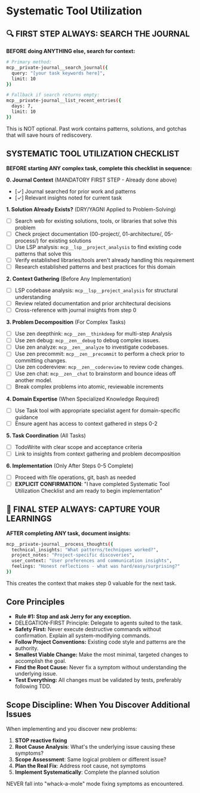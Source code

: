 # Systematic Tool Utilization

## 🔍 FIRST STEP ALWAYS: SEARCH THE JOURNAL
**BEFORE doing ANYTHING else, search for context:**

```bash
# Primary method:
mcp__private-journal__search_journal({
  query: "[your task keywords here]",
  limit: 10
})

# Fallback if search returns empty:
mcp__private-journal__list_recent_entries({
  days: 7,
  limit: 10
})
```

This is NOT optional. Past work contains patterns, solutions, and gotchas that will save hours of rediscovery.

## SYSTEMATIC TOOL UTILIZATION CHECKLIST

**BEFORE starting ANY complex task, complete this checklist in sequence:**

**0. Journal Context** (MANDATORY FIRST STEP - Already done above)
- [✓] Journal searched for prior work and patterns
- [✓] Relevant insights noted for current task

**1. Solution Already Exists?** (DRY/YAGNI Applied to Problem-Solving)

- [ ] Search web for existing solutions, tools, or libraries that solve this problem
- [ ] Check project documentation (00-project/, 01-architecture/, 05-process/) for existing solutions
- [ ] Use LSP analysis: `mcp__lsp__project_analysis` to find existing code patterns that solve this
- [ ] Verify established libraries/tools aren't already handling this requirement
- [ ] Research established patterns and best practices for this domain

**2. Context Gathering** (Before Any Implementation)

- [ ] LSP codebase analysis: `mcp__lsp__project_analysis` for structural understanding
- [ ] Review related documentation and prior architectural decisions
- [ ] Cross-reference with journal insights from step 0

**3. Problem Decomposition** (For Complex Tasks)

- [ ] Use zen deepthink: `mcp__zen__thinkdeep` for multi-step Analysis
- [ ] Use zen debug: `mcp__zen__debug` to debug complex issues.
- [ ] Use zen analyze: `mcp__zen__analyze` to investigate codebases.
- [ ] Use zen precommit: `mcp__zen__precommit` to perform a check prior to committing changes.
- [ ] Use zen codereview: `mcp__zen__codereview` to review code changes.
- [ ] Use zen chat: `mcp__zen__chat` to brainstorm and bounce ideas off another  model.
- [ ] Break complex problems into atomic, reviewable increments

**4. Domain Expertise** (When Specialized Knowledge Required)

- [ ] Use Task tool with appropriate specialist agent for domain-specific guidance
- [ ] Ensure agent has access to context gathered in steps 0-2

**5. Task Coordination** (All Tasks)

- [ ] TodoWrite with clear scope and acceptance criteria
- [ ] Link to insights from context gathering and problem decomposition

**6. Implementation** (Only After Steps 0-5 Complete)

- [ ] Proceed with file operations, git, bash as needed
- [ ] **EXPLICIT CONFIRMATION**: "I have completed Systematic Tool Utilization Checklist and am ready to begin implementation"

## 📝 FINAL STEP ALWAYS: CAPTURE YOUR LEARNINGS

**AFTER completing ANY task, document insights:**

```bash
mcp__private-journal__process_thoughts({
  technical_insights: "What patterns/techniques worked?",
  project_notes: "Project-specific discoveries",
  user_context: "User preferences and communication insights",
  feelings: "Honest reflections - what was hard/easy/surprising?"
})
```

This creates the context that makes step 0 valuable for the next task.

## Core Principles

- **Rule #1: Stop and ask Jerry for any exception.**
- DELEGATION-FIRST Principle: Delegate to agents suited to the task.
- **Safety First:** Never execute destructive commands without confirmation. Explain all system-modifying commands.
- **Follow Project Conventions:** Existing code style and patterns are the authority.
- **Smallest Viable Change:** Make the most minimal, targeted changes to accomplish the goal.
- **Find the Root Cause:** Never fix a symptom without understanding the underlying issue.
- **Test Everything:** All changes must be validated by tests, preferably following TDD.

## Scope Discipline: When You Discover Additional Issues

When implementing and you discover new problems:

1. **STOP reactive fixing**
2. **Root Cause Analysis**: What's the underlying issue causing these symptoms?
3. **Scope Assessment**: Same logical problem or different issue?
4. **Plan the Real Fix**: Address root cause, not symptoms
5. **Implement Systematically**: Complete the planned solution

NEVER fall into "whack-a-mole" mode fixing symptoms as encountered.


